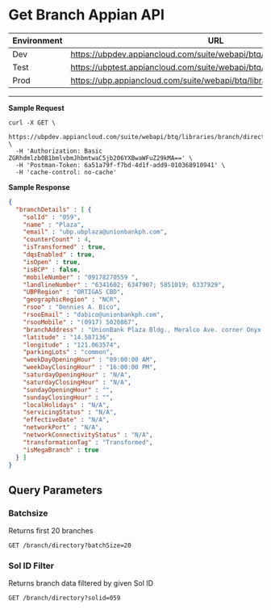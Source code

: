 # Get Branch Appian API

Environment|URL
---|---
Dev|https://ubpdev.appiancloud.com/suite/webapi/btq/libraries/branch/directory
Test|https://ubptest.appiancloud.com/suite/webapi/btq/libraries/branch/directory
Prod|https://ubp.appiancloud.com/suite/webapi/btq/libraries/branch/directory
---

**Sample Request**

```curl
curl -X GET \
  https://ubpdev.appiancloud.com/suite/webapi/btq/libraries/branch/directory \
  -H 'Authorization: Basic ZGRhdmlzb0B1bmlvbmJhbmtwaC5jb206YXBwaWFuZ29kMA==' \
  -H 'Postman-Token: 6a51a79f-f7bd-4d1f-add9-010368910941' \
  -H 'cache-control: no-cache'
```

**Sample Response**

```json
{
  "branchDetails" : [ {
    "solId" : "059",
    "name" : "Plaza",
    "email" : "ubp.ubplaza@unionbankph.com",
    "counterCount" : 4,
    "isTransformed" : true,
    "dqsEnabled" : true,
    "isOpen" : true,
    "isBCP" : false,
    "mobileNumber" : "09178270559 ",
    "landlineNumber" : "6341602; 6347907; 5851019; 6337929",
    "UBPRegion" : "ORTIGAS CBD",
    "geographicRegion" : "NCR",
    "rsoo" : "Dennies A. Bico",
    "rsooEmail" : "dabico@unionbankph.com",
    "rsooMobile" : "(0917) 5020867",
    "branchAddress" : "UnionBank Plaza Bldg., Meralco Ave. corner Onyx St., Pasig City",
    "latitude" : "14.587136",
    "longitude" : "121.063574",
    "parkingLots" : "common",
    "weekDayOpeningHour" : "09:00:00 AM",
    "weekDayClosingHour" : "16:00:00 PM",
    "saturdayOpeningHour" : "N/A",
    "saturdayClosingHour" : "N/A",
    "sundayOpeningHour" : "",
    "sundayClosingHour" : "",
    "localHolidays" : "N/A",
    "servicingStatus" : "N/A",
    "effectiveDate" : "N/A",
    "networkPort" : "N/A",
    "networkConnectivityStatus" : "N/A",
    "transformationTag" : "Transformed",
    "isMegaBranch" : true
  } ]
}
```

## Query Parameters 

### Batchsize
Returns first 20 branches
```batchSize
GET /branch/directory?batchSize=20
```

### Sol ID Filter
Returns branch data filtered by given Sol ID
```solId
GET /branch/directory?solid=059
```